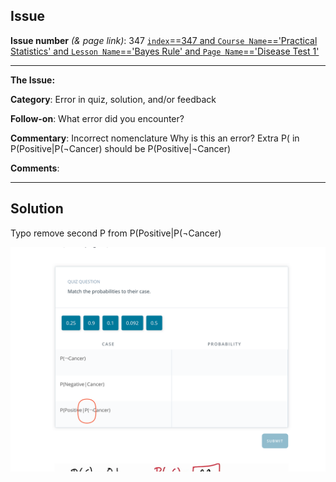 ## Issue
**Issue number** _(& page link)_: 347 [`index`==347 and `Course Name`=='Practical Statistics' and `Lesson Name`=='Bayes Rule' and `Page Name`=='Disease Test 1'](https://mocha.udacity.com/programs/nd496-mentors-sandbox/en-us/construction/courses/545f4c46-ae54-4164-897e-4a0bb573302d/lessons/ls12047/pages/a633965b-c86a-4bf3-b0d3-b89cd6a1dac3)
***

**The Issue:**

**Category**: Error in quiz, solution, and/or feedback

**Follow-on**: What error did you encounter?

**Commentary**: Incorrect nomenclature Why is this an error? Extra P( in
P(Positive|P(¬Cancer) should be P(Positive|¬Cancer)

**Comments**: 


***
## Solution

Typo remove second P from P(Positive|P(¬Cancer) 

<img style='width: 600px' src="./images/347.png"></img>